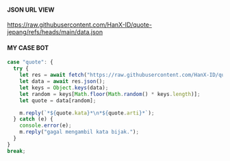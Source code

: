 #### JSON URL VIEW 
https://raw.githubusercontent.com/HanX-ID/quote-jepang/refs/heads/main/data.json

#### MY CASE BOT
```javascript
case "quote": {
  try {
    let res = await fetch("https://raw.githubusercontent.com/HanX-ID/quote-jepang/refs/heads/main/data.json");
    let data = await res.json();
    let keys = Object.keys(data);
    let random = keys[Math.floor(Math.random() * keys.length)];
    let quote = data[random];

    m.reply(`*${quote.kata}*\n*${quote.arti}*`);
  } catch (e) {
    console.error(e);
    m.reply("gagal mengambil kata bijak.");
  }
}
break;
```
